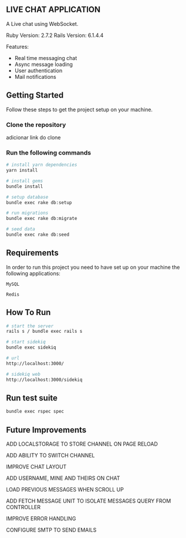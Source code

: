 ## LIVE CHAT APPLICATION

A Live chat using WebSocket.

Ruby Version: 2.7.2
Rails Version: 6.1.4.4


Features:
* Real time messaging chat
* Async message loading
* User authentication
* Mail notifications

## Getting Started
Follow these steps to get the project setup on your machine.

### Clone the repository
adicionar link do clone

### Run the following commands
```bash
# install yarn dependencies
yarn install

# install gems
bundle install

# setup database
bundle exec rake db:setup

# run migrations
bundle exec rake db:migrate

# seed data
bundle exec rake db:seed
```

## Requirements
In order to run this project you need to have set up on your machine the following applications:

`MySQL`

`Redis`

## How To Run
```bash
# start the server
rails s / bundle exec rails s

# start sidekiq
bundle exec sidekiq

# url
http://localhost:3000/

# sidekiq web
http://localhost:3000/sidekiq
```

## Run test suite
```bash
bundle exec rspec spec
```

## Future Improvements

ADD LOCALSTORAGE TO STORE CHANNEL ON PAGE RELOAD

ADD ABILITY TO SWITCH CHANNEL

IMPROVE CHAT LAYOUT

ADD USERNAME, MINE AND THEIRS ON CHAT

LOAD PREVIOUS MESSAGES WHEN SCROLL UP

ADD FETCH MESSAGE UNIT TO ISOLATE MESSAGES QUERY FROM CONTROLLER

IMPROVE ERROR HANDLING

CONFIGURE SMTP TO SEND EMAILS